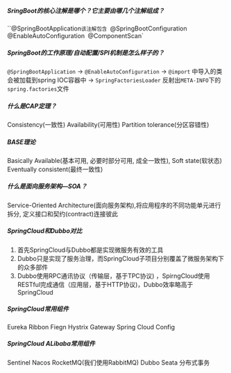 ##### SringBoot的核心注解是哪个？它主要由哪几个注解组成？
``@SpringBootApplication`
该注解包含 
`@SpringBootConfiguration`
`@EnableAutoConfiguration`
`@ComponentScan`

##### SpringBoot的工作原理/自动配置/SPI机制是怎么样子的？
`@SpringBootApplication`  -> `@EnableAutoConfiguration` -> `@import` 中导入的类会被加载到spring IOC容器中 ->  `SpringFactoriesLoader` 反射出`META-INFO`下的`spring.factories`文件


#####   什么是CAP定理？
Consistency(一致性)
Availability(可用性)
Partition tolerance(分区容错性)

##### BASE理论
Basically Available(基本可用, 必要时部分可用, 成全一致性),
Soft state(软状态)
Eventually consistent(最终一致性)

##### 什么是面向服务架构—SOA？
Service-Oriented Architecture(面向服务架构),将应用程序的不同功能单元进行拆分, 定义接口和契约(contract)连接彼此

#####  SpringCloud和Dubbo对比
1. 首先SpringCloud与Dubbo都是实现微服务有效的工具
2. Dubbo只是实现了服务治理，而SpringCloud子项目分别覆盖了微服务架构下的众多部件
3. Dubbo使用RPC通讯协议（传输层，基于TPC协议) ，SpirngCloud使用RESTful完成通信（应用层，基于HTTP协议)，Dubbo效率略高于SpringCloud

##### SpringCloud常用组件
Eureka
Ribbon Fiegn
Hystrix
Gateway
Spring Cloud Config

##### SpringCloud ALibaba常用组件
Sentinel
Nacos
RocketMQ(我们使用RabbitMQ)
Dubbo
Seata 分布式事务

